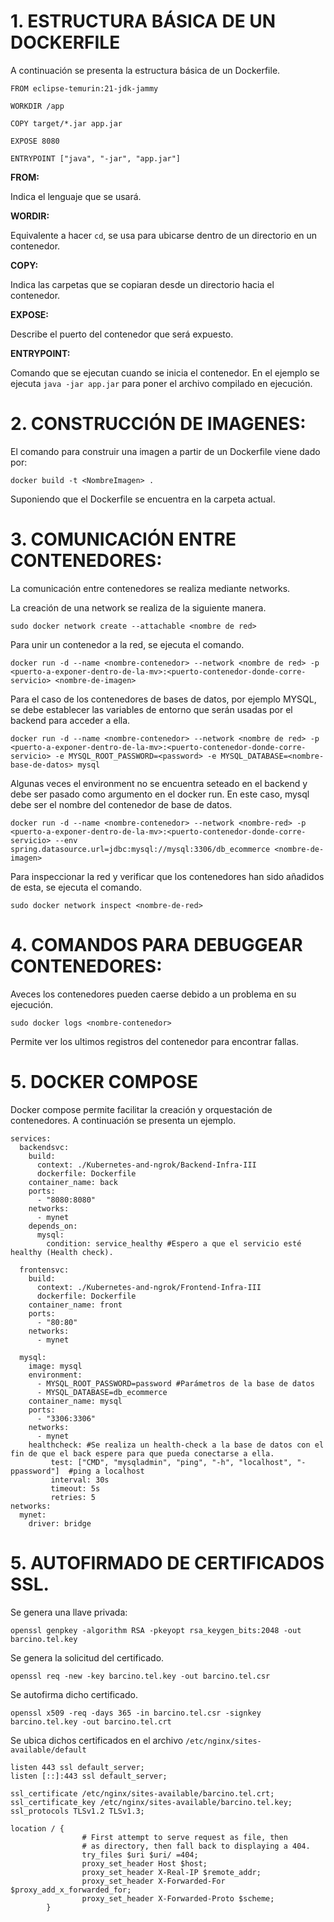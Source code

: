 # 1. ESTRUCTURA BÁSICA DE UN DOCKERFILE

A continuación se presenta la estructura básica de un Dockerfile.

````
FROM eclipse-temurin:21-jdk-jammy  

WORKDIR /app

COPY target/*.jar app.jar

EXPOSE 8080

ENTRYPOINT ["java", "-jar", "app.jar"]
````

**FROM:** 

Indica el lenguaje que se usará.

**WORDIR:**

Equivalente a hacer ``cd``, se usa para ubicarse dentro de un directorio en un contenedor.

**COPY:**

Indica las carpetas que se copiaran desde un directorio hacia el contenedor.

**EXPOSE:**

Describe el puerto del contenedor que será expuesto.

**ENTRYPOINT:**

Comando que se ejecutan cuando se inicia el contenedor. En el ejemplo se ejecuta ``java -jar app.jar`` para poner el archivo compilado en ejecución.

# 2. CONSTRUCCIÓN DE IMAGENES:

El comando para construir una imagen a partir de un Dockerfile viene dado por:

``docker build -t <NombreImagen> .`` 

Suponiendo que el Dockerfile se encuentra en la carpeta actual.

# 3. COMUNICACIÓN ENTRE CONTENEDORES:

La comunicación entre contenedores se realiza mediante networks.

La creación de una network se realiza de la siguiente manera.

``sudo docker network create --attachable <nombre de red>``

Para unir un contenedor a la red, se ejecuta el comando.

``docker run -d --name <nombre-contenedor> --network <nombre de red> -p <puerto-a-exponer-dentro-de-la-mv>:<puerto-contenedor-donde-corre-servicio> <nombre-de-imagen>``

Para el caso de los contenedores de bases de datos, por ejemplo MYSQL, se debe establecer las variables de entorno que serán usadas por el backend para acceder a ella.

``docker run -d --name <nombre-contenedor> --network <nombre de red> -p <puerto-a-exponer-dentro-de-la-mv>:<puerto-contenedor-donde-corre-servicio> -e MYSQL_ROOT_PASSWORD=<password> -e MYSQL_DATABASE=<nombre-base-de-datos> mysql``

Algunas veces el environment no se encuentra seteado en el backend y debe ser pasado como argumento en el docker run. En este caso, mysql debe ser el nombre del contenedor de base de datos.

``docker run -d --name <nombre-contenedor> --network <nombre-red> -p <puerto-a-exponer-dentro-de-la-mv>:<puerto-contenedor-donde-corre-servicio> --env spring.datasource.url=jdbc:mysql://mysql:3306/db_ecommerce <nombre-de-imagen>``

Para inspeccionar la red y verificar que los contenedores han sido añadidos de esta, se ejecuta el comando. 

``sudo docker network inspect <nombre-de-red>``

# 4. COMANDOS PARA DEBUGGEAR CONTENEDORES:

Aveces los contenedores pueden caerse debido a un problema en su ejecución.

``sudo docker logs <nombre-contenedor> ``

Permite ver los ultimos registros del contenedor para encontrar fallas.

# 5. DOCKER COMPOSE

Docker compose permite facilitar la creación y orquestación de contenedores. A continuación se presenta un ejemplo.
````
services:
  backendsvc:
    build:
      context: ./Kubernetes-and-ngrok/Backend-Infra-III
      dockerfile: Dockerfile
    container_name: back
    ports:
      - "8080:8080"
    networks:
      - mynet
    depends_on:
      mysql:
        condition: service_healthy #Espero a que el servicio esté healthy (Health check).

  frontensvc:
    build:
      context: ./Kubernetes-and-ngrok/Frontend-Infra-III
      dockerfile: Dockerfile
    container_name: front
    ports:
      - "80:80"
    networks:
      - mynet

  mysql:
    image: mysql
    environment:
      - MYSQL_ROOT_PASSWORD=password #Parámetros de la base de datos
      - MYSQL_DATABASE=db_ecommerce
    container_name: mysql
    ports:
      - "3306:3306"
    networks:
      - mynet
    healthcheck: #Se realiza un health-check a la base de datos con el fin de que el back espere para que pueda conectarse a ella. 
         test: ["CMD", "mysqladmin", "ping", "-h", "localhost", "-ppassword"]  #ping a localhost
         interval: 30s
         timeout: 5s
         retries: 5
networks:
  mynet:                                                                                                                                                         
    driver: bridge

````

# 5. AUTOFIRMADO DE CERTIFICADOS SSL.

Se genera una llave privada:

``openssl genpkey -algorithm RSA -pkeyopt rsa_keygen_bits:2048 -out barcino.tel.key``

Se genera la solicitud del certificado.

``openssl req -new -key barcino.tel.key -out barcino.tel.csr``

Se autofirma dicho certificado.

``openssl x509 -req -days 365 -in barcino.tel.csr -signkey barcino.tel.key -out barcino.tel.crt``

Se ubica dichos certificados en el archivo ``/etc/nginx/sites-available/default``

````
listen 443 ssl default_server;
listen [::]:443 ssl default_server;

ssl_certificate /etc/nginx/sites-available/barcino.tel.crt;
ssl_certificate_key /etc/nginx/sites-available/barcino.tel.key;
ssl_protocols TLSv1.2 TLSv1.3;

location / {                                                                                                                                                            
                # First attempt to serve request as file, then                                                                                                                  
                # as directory, then fall back to displaying a 404.                                                                                                             
                try_files $uri $uri/ =404;                                                                                                                                      
                proxy_set_header Host $host;                                                                                                                                    
                proxy_set_header X-Real-IP $remote_addr;                                                                                                                        
                proxy_set_header X-Forwarded-For $proxy_add_x_forwarded_for;                                                                                                    
                proxy_set_header X-Forwarded-Proto $scheme;                                                                                                                     
        }   
````

